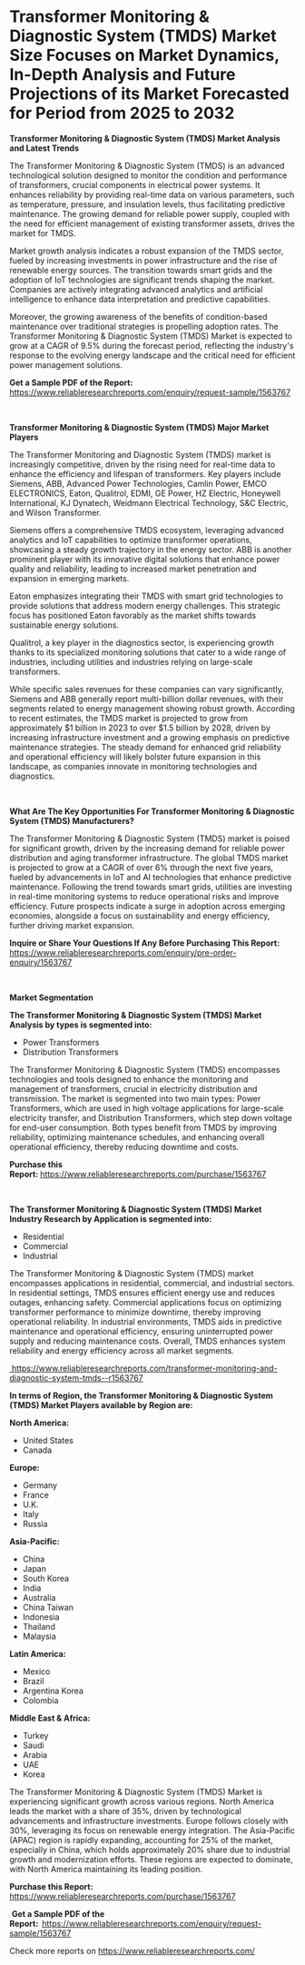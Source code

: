 <p><h1>Transformer Monitoring & Diagnostic System (TMDS) Market Size Focuses on Market Dynamics, In-Depth Analysis and Future Projections of its Market Forecasted for Period from 2025 to 2032</h1></p><p><strong>Transformer Monitoring & Diagnostic System (TMDS) Market Analysis and Latest Trends</strong></p>
<p><p>The Transformer Monitoring & Diagnostic System (TMDS) is an advanced technological solution designed to monitor the condition and performance of transformers, crucial components in electrical power systems. It enhances reliability by providing real-time data on various parameters, such as temperature, pressure, and insulation levels, thus facilitating predictive maintenance. The growing demand for reliable power supply, coupled with the need for efficient management of existing transformer assets, drives the market for TMDS.</p><p>Market growth analysis indicates a robust expansion of the TMDS sector, fueled by increasing investments in power infrastructure and the rise of renewable energy sources. The transition towards smart grids and the adoption of IoT technologies are significant trends shaping the market. Companies are actively integrating advanced analytics and artificial intelligence to enhance data interpretation and predictive capabilities.</p><p>Moreover, the growing awareness of the benefits of condition-based maintenance over traditional strategies is propelling adoption rates. The Transformer Monitoring & Diagnostic System (TMDS) Market is expected to grow at a CAGR of 9.5% during the forecast period, reflecting the industry's response to the evolving energy landscape and the critical need for efficient power management solutions.</p></p>
<p><strong>Get a Sample PDF of the Report:&nbsp;</strong> <a href="https://www.reliableresearchreports.com/enquiry/request-sample/1563767?utm_campaign=3573&utm_medium=2&utm_source=Github&utm_content=ia&utm_term=11042025&utm_id=transformer-monitoring-diagnostic-system-tmds">https://www.reliableresearchreports.com/enquiry/request-sample/1563767</a></p>
<p>&nbsp;</p>
<p><strong>Transformer Monitoring & Diagnostic System (TMDS) Major Market Players</strong></p>
<p><p>The Transformer Monitoring and Diagnostic System (TMDS) market is increasingly competitive, driven by the rising need for real-time data to enhance the efficiency and lifespan of transformers. Key players include Siemens, ABB, Advanced Power Technologies, Camlin Power, EMCO ELECTRONICS, Eaton, Qualitrol, EDMI, GE Power, HZ Electric, Honeywell International, KJ Dynatech, Weidmann Electrical Technology, S&C Electric, and Wilson Transformer.</p><p>Siemens offers a comprehensive TMDS ecosystem, leveraging advanced analytics and IoT capabilities to optimize transformer operations, showcasing a steady growth trajectory in the energy sector. ABB is another prominent player with its innovative digital solutions that enhance power quality and reliability, leading to increased market penetration and expansion in emerging markets.</p><p>Eaton emphasizes integrating their TMDS with smart grid technologies to provide solutions that address modern energy challenges. This strategic focus has positioned Eaton favorably as the market shifts towards sustainable energy solutions.</p><p>Qualitrol, a key player in the diagnostics sector, is experiencing growth thanks to its specialized monitoring solutions that cater to a wide range of industries, including utilities and industries relying on large-scale transformers.</p><p>While specific sales revenues for these companies can vary significantly, Siemens and ABB generally report multi-billion dollar revenues, with their segments related to energy management showing robust growth. According to recent estimates, the TMDS market is projected to grow from approximately $1 billion in 2023 to over $1.5 billion by 2028, driven by increasing infrastructure investment and a growing emphasis on predictive maintenance strategies. The steady demand for enhanced grid reliability and operational efficiency will likely bolster future expansion in this landscape, as companies innovate in monitoring technologies and diagnostics.</p></p>
<p>&nbsp;</p>
<p><strong>What Are The Key Opportunities For Transformer Monitoring & Diagnostic System (TMDS) Manufacturers?</strong></p>
<p><p>The Transformer Monitoring & Diagnostic System (TMDS) market is poised for significant growth, driven by the increasing demand for reliable power distribution and aging transformer infrastructure. The global TMDS market is projected to grow at a CAGR of over 6% through the next five years, fueled by advancements in IoT and AI technologies that enhance predictive maintenance. Following the trend towards smart grids, utilities are investing in real-time monitoring systems to reduce operational risks and improve efficiency. Future prospects indicate a surge in adoption across emerging economies, alongside a focus on sustainability and energy efficiency, further driving market expansion.</p></p>
<p><strong>Inquire or Share Your Questions If Any Before Purchasing This Report:</strong> <a href="https://www.reliableresearchreports.com/enquiry/pre-order-enquiry/1563767?utm_campaign=3573&utm_medium=2&utm_source=Github&utm_content=ia&utm_term=11042025&utm_id=transformer-monitoring-diagnostic-system-tmds">https://www.reliableresearchreports.com/enquiry/pre-order-enquiry/1563767</a></p>
<p>&nbsp;</p>
<p><strong>Market Segmentation</strong></p>
<p><strong>The Transformer Monitoring & Diagnostic System (TMDS) Market Analysis by types is segmented into:</strong></p>
<p><ul><li>Power Transformers</li><li>Distribution Transformers</li></ul></p>
<p><p>The Transformer Monitoring & Diagnostic System (TMDS) encompasses technologies and tools designed to enhance the monitoring and management of transformers, crucial in electricity distribution and transmission. The market is segmented into two main types: Power Transformers, which are used in high voltage applications for large-scale electricity transfer, and Distribution Transformers, which step down voltage for end-user consumption. Both types benefit from TMDS by improving reliability, optimizing maintenance schedules, and enhancing overall operational efficiency, thereby reducing downtime and costs.</p></p>
<p><strong>Purchase this Report:&nbsp;</strong><a href="https://www.reliableresearchreports.com/purchase/1563767?utm_campaign=3573&utm_medium=2&utm_source=Github&utm_content=ia&utm_term=11042025&utm_id=transformer-monitoring-diagnostic-system-tmds">https://www.reliableresearchreports.com/purchase/1563767</a></p>
<p>&nbsp;</p>
<p><strong>The Transformer Monitoring & Diagnostic System (TMDS) Market Industry Research by Application is segmented into:</strong></p>
<p><ul><li>Residential</li><li>Commercial</li><li>Industrial</li></ul></p>
<p><p>The Transformer Monitoring & Diagnostic System (TMDS) market encompasses applications in residential, commercial, and industrial sectors. In residential settings, TMDS ensures efficient energy use and reduces outages, enhancing safety. Commercial applications focus on optimizing transformer performance to minimize downtime, thereby improving operational reliability. In industrial environments, TMDS aids in predictive maintenance and operational efficiency, ensuring uninterrupted power supply and reducing maintenance costs. Overall, TMDS enhances system reliability and energy efficiency across all market segments.</p></p>
<p><a href="https://www.reliableresearchreports.com/transformer-monitoring-and-diagnostic-system-tmds--r1563767?utm_campaign=3573&utm_medium=2&utm_source=Github&utm_content=ia&utm_term=11042025&utm_id=transformer-monitoring-diagnostic-system-tmds">&nbsp;https://www.reliableresearchreports.com/transformer-monitoring-and-diagnostic-system-tmds--r1563767</a></p>
<p><strong>In terms of Region, the Transformer Monitoring & Diagnostic System (TMDS) Market Players available by Region are:</strong></p>
<p>
    <p> <strong> North America: </strong>
        <ul>
            <li>United States</li>
            <li>Canada</li>
        </ul>
        </p> 
    <p> <strong> Europe: </strong>
        <ul>
            <li>Germany</li>
            <li>France</li>
            <li>U.K.</li>
            <li>Italy</li>
            <li>Russia</li>
        </ul>
        </p> 
    <p> <strong> Asia-Pacific: </strong>
        <ul>
            <li>China</li>
            <li>Japan</li>
            <li>South Korea</li>
            <li>India</li>
            <li>Australia</li>
            <li>China Taiwan</li>
            <li>Indonesia</li>
            <li>Thailand</li>
            <li>Malaysia</li>
        </ul>
        </p> 
    <p> <strong> Latin America: </strong>
        <ul>
            <li>Mexico</li>
            <li>Brazil</li>
            <li>Argentina Korea</li>
            <li>Colombia</li>
        </ul>
        </p> 
    <p> <strong> Middle East & Africa: </strong>
        <ul>
            <li>Turkey</li>
            <li>Saudi</li>
            <li>Arabia</li>
            <li>UAE</li>
            <li>Korea</li>
        </ul>
    </p>
    </p>
<p><p>The Transformer Monitoring & Diagnostic System (TMDS) Market is experiencing significant growth across various regions. North America leads the market with a share of 35%, driven by technological advancements and infrastructure investments. Europe follows closely with 30%, leveraging its focus on renewable energy integration. The Asia-Pacific (APAC) region is rapidly expanding, accounting for 25% of the market, especially in China, which holds approximately 20% share due to industrial growth and modernization efforts. These regions are expected to dominate, with North America maintaining its leading position.</p></p>
<p><strong>Purchase this Report: </strong><a href="https://www.reliableresearchreports.com/purchase/1563767?utm_campaign=3573&utm_medium=2&utm_source=Github&utm_content=ia&utm_term=11042025&utm_id=transformer-monitoring-diagnostic-system-tmds">https://www.reliableresearchreports.com/purchase/1563767</a></p>
<p>&nbsp;<strong>Get a Sample PDF of the Report:&nbsp;&nbsp;</strong><a href="https://www.reliableresearchreports.com/enquiry/request-sample/1563767?utm_campaign=3573&utm_medium=2&utm_source=Github&utm_content=ia&utm_term=11042025&utm_id=transformer-monitoring-diagnostic-system-tmds">https://www.reliableresearchreports.com/enquiry/request-sample/1563767</a></p>
<p><strong></strong></p>
<p>Check more reports on <a href="https://www.reliableresearchreports.com/?utm_campaign=3573&utm_medium=2&utm_source=Github&utm_content=ia&utm_term=11042025&utm_id=transformer-monitoring-diagnostic-system-tmds">https://www.reliableresearchreports.com/</a></p>